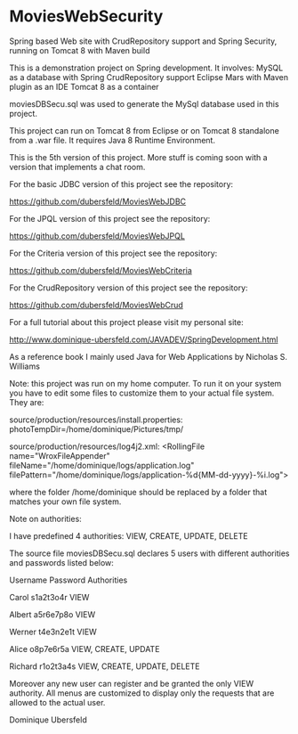 # MoviesWebSecurity
Spring based Web site with CrudRepository support and Spring Security, running on Tomcat 8 with Maven build

This is a demonstration project on Spring development. It involves:
MySQL as a database with Spring CrudRepository support 
Eclipse Mars with Maven plugin as an IDE
Tomcat 8 as a container

moviesDBSecu.sql was used to generate the MySql database used in this project.

This project can run on Tomcat 8 from Eclipse or on Tomcat 8 standalone from a .war file. It requires Java 8 Runtime Environment.

This is the 5th version of this project. More stuff is coming soon with a version that implements a chat room.

For the basic JDBC version of this project see the repository:

https://github.com/dubersfeld/MoviesWebJDBC

For the JPQL version of this project see the repository:

https://github.com/dubersfeld/MoviesWebJPQL

For the Criteria version of this project see the repository:

https://github.com/dubersfeld/MoviesWebCriteria

For the CrudRepository version of this project see the repository:

https://github.com/dubersfeld/MoviesWebCrud

For a full tutorial about this project please visit my personal site:

http://www.dominique-ubersfeld.com/JAVADEV/SpringDevelopment.html

As a reference book I mainly used Java for Web Applications by Nicholas S. Williams

Note: this project was run on my home computer. To run it on your system you have to edit some files to customize them to your actual file system. They are:

source/production/resources/install.properties: photoTempDir=/home/dominique/Pictures/tmp/

source/production/resources/log4j2.xml: &lt;RollingFile name="WroxFileAppender" fileName="/home/dominique/logs/application.log"
                                     filePattern="/home/dominique/logs/application-%d{MM-dd-yyyy}-%i.log"&gt;

where the folder /home/dominique should be replaced by a folder that matches your own file system.

Note on authorities:

I have predefined 4 authorities: VIEW, CREATE, UPDATE, DELETE

The source file moviesDBSecu.sql declares 5 users with different authorities and passwords listed below:

Username        Password        Authorities

Carol           s1a2t3o4r       VIEW

Albert          a5r6e7p8o       VIEW

Werner          t4e3n2e1t       VIEW

Alice           o8p7e6r5a       VIEW, CREATE, UPDATE

Richard         r1o2t3a4s       VIEW, CREATE, UPDATE, DELETE

Moreover any new user can register and be granted the only VIEW authority. All menus are customized to display only the requests that are allowed to the actual user.


Dominique Ubersfeld 
